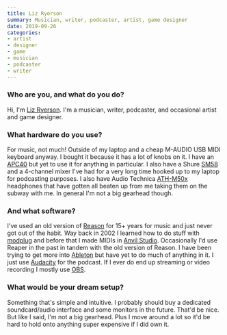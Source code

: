 ```yaml
---
title: Liz Ryerson
summary: Musician, writer, podcaster, artist, game designer
date: 2019-09-26
categories:
- artist
- designer
- game
- musician
- podcaster
- writer
---
```


### Who are you, and what do you do?

Hi, I'm [Liz Ryerson](https://twitter.com/ellaguro "Liz's Twitter account."). I'm a musician, writer, podcaster, and occasional artist and game designer.

### What hardware do you use?

For music, not much! Outside of my laptop and a cheap M-AUDIO USB MIDI keyboard anyway. I bought it because it has a lot of knobs on it. I have an [APC40][] but yet to use it for anything in particular. I also have a Shure [SM58][] and a 4-channel mixer I've had for a very long time hooked up to my laptop for podcasting purposes. I also have Audio Technica [ATH-M50x][] headphones that have gotten all beaten up from me taking them on the subway with me. In general I'm not a big gearhead though.

### And what software?

I've used an old version of [Reason][] for 15+ years for music and just never got out of the habit. Way back in 2002 I learned how to do stuff with [modplug][] and before that I made MIDIs in [Anvil Studio][anvil-studio]. Occasionally I'd use Reaper in the past in tandem with the old version of Reason. I have been trying to get more into [Ableton][live] but have yet to do much of anything in it. I just use [Audacity][] for the podcast. If I ever do end up streaming or video recording I mostly use [OBS][obs-studio].

### What would be your dream setup?

Something that's simple and intuitive. I probably should buy a dedicated soundcard/audio interface and some monitors in the future. That'd be nice. But like I said, I'm not a big gearhead. Plus I move around a lot so it'd be hard to hold onto anything super expensive if I did own it.

[anvil-studio]: https://en.wikipedia.org/wiki/Anvil_Studio "MIDI and audio editing software."
[apc40]: https://www.akaipro.com/apc40 "A controller for Ableton Live."
[ath-m50x]: http://web.archive.org/web/20230724192127/https://www.audio-technica.com/en-us/ath-m50x "Over-the-ear headphones."
[audacity]: https://sourceforge.net/projects/audacity/ "An open-source, cross-platform audio editor."
[live]: https://www.ableton.com/en/live/ "Musical creation software."
[modplug]: https://sourceforge.net/projects/modplug/ "An audio editor/tracker for Windows."
[obs-studio]: https://obsproject.com/ "Video recording and streaming software."
[reason]: http://web.archive.org/web/20230718002423/https://reasonstudios.com/ "A virtual studio rack for creating music."
[sm58]: http://web.archive.org/web/20190411150950/https://www.shure.com/americas/products/microphones/sm/sm58-vocal-microphone "A vocal microphone."
